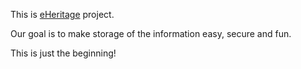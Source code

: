 This is [eHeritage](https://ewilly.com/) project.

Our goal is to make storage of the information easy, secure and fun.

This is just the beginning!
